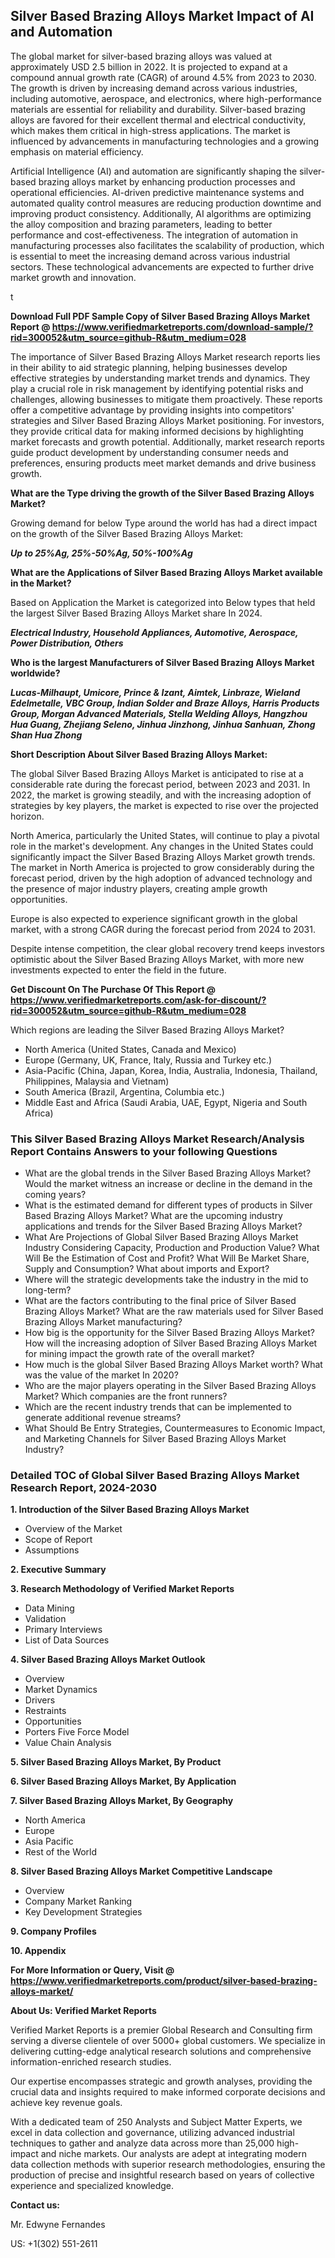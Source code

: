 <h2>Silver Based Brazing Alloys Market Impact of AI and Automation</h2><p>The global market for silver-based brazing alloys was valued at approximately USD 2.5 billion in 2022. It is projected to expand at a compound annual growth rate (CAGR) of around 4.5% from 2023 to 2030. The growth is driven by increasing demand across various industries, including automotive, aerospace, and electronics, where high-performance materials are essential for reliability and durability. Silver-based brazing alloys are favored for their excellent thermal and electrical conductivity, which makes them critical in high-stress applications. The market is influenced by advancements in manufacturing technologies and a growing emphasis on material efficiency.</p><p>Artificial Intelligence (AI) and automation are significantly shaping the silver-based brazing alloys market by enhancing production processes and operational efficiencies. AI-driven predictive maintenance systems and automated quality control measures are reducing production downtime and improving product consistency. Additionally, AI algorithms are optimizing the alloy composition and brazing parameters, leading to better performance and cost-effectiveness. The integration of automation in manufacturing processes also facilitates the scalability of production, which is essential to meet the increasing demand across various industrial sectors. These technological advancements are expected to further drive market growth and innovation.</p>t</p><p id="" class=""><strong>Download Full PDF Sample Copy of Silver Based Brazing Alloys Market Report @ <a href="https://www.verifiedmarketreports.com/download-sample/?rid=300052&utm_source=github-R&utm_medium=028" target="_blank">https://www.verifiedmarketreports.com/download-sample/?rid=300052&utm_source=github-R&utm_medium=028</a></strong></p><p>The importance of&nbsp;Silver Based Brazing Alloys Market research reports lies in their ability to aid strategic planning, helping businesses develop effective strategies by understanding market trends and dynamics. They play a crucial role in risk management by identifying potential risks and challenges, allowing businesses to mitigate them proactively. These reports offer a competitive advantage by providing insights into competitors' strategies and Silver Based Brazing Alloys Market positioning. For investors, they provide critical data for making informed decisions by highlighting market forecasts and growth potential. Additionally, market research reports guide product development by understanding consumer needs and preferences, ensuring products meet market demands and drive business growth.</p><p><strong>What are the&nbsp;Type driving the growth of the Silver Based Brazing Alloys Market?</strong></p><p id="" class="">Growing demand for below Type around the world has had a direct impact on the growth of the Silver Based Brazing Alloys Market:</p><em><strong>Up to 25%Ag, 25%-50%Ag, 50%-100%Ag</strong></em></p><strong>What are the&nbsp;Applications&nbsp;of Silver Based Brazing Alloys Market available in the Market?</strong></p><p id="" class="">Based on Application the Market is categorized into Below types that held the largest Silver Based Brazing Alloys Market share In 2024.</p><em><strong>Electrical Industry, Household Appliances, Automotive, Aerospace, Power Distribution, Others</strong></em></p><strong>Who is the largest Manufacturers of Silver Based Brazing Alloys Market worldwide?</strong></p><p><em><strong>Lucas-Milhaupt, Umicore, Prince & Izant, Aimtek, Linbraze, Wieland Edelmetalle, VBC Group, Indian Solder and Braze Alloys, Harris Products Group, Morgan Advanced Materials, Stella Welding Alloys, Hangzhou Hua Guang, Zhejiang Seleno, Jinhua Jinzhong, Jinhua Sanhuan, Zhong Shan Hua Zhong</strong></em></p><p id="" class=""><strong>Short Description About Silver Based Brazing Alloys Market:</strong></p><p>The global Silver Based Brazing Alloys Market is anticipated to rise at a considerable rate during the forecast period, between 2023 and 2031. In 2022, the market is growing steadily, and with the increasing adoption of strategies by key players, the market is expected to rise over the projected horizon.</p><p>North America, particularly the United States, will continue to play a pivotal role in the market's development. Any changes in the United States could significantly impact the Silver Based Brazing Alloys Market growth trends. The market in North America is projected to grow considerably during the forecast period, driven by the high adoption of advanced technology and the presence of major industry players, creating ample growth opportunities.</p><p>Europe is also expected to experience significant growth in the global market, with a strong CAGR during the forecast period from 2024 to 2031.</p><p>Despite intense competition, the clear global recovery trend keeps investors optimistic about the Silver Based Brazing Alloys Market, with more new investments expected to enter the field in the future.</p><p id="" class=""><strong>Get Discount On The Purchase Of This Report @ <a href="https://www.verifiedmarketreports.com/ask-for-discount/?rid=300052&utm_source=github-R&utm_medium=028" target="_blank">https://www.verifiedmarketreports.com/ask-for-discount/?rid=300052&utm_source=github-R&utm_medium=028</a></strong></p>Which regions are leading the Silver Based Brazing Alloys Market?</p><ul><li>North America (United States, Canada and Mexico)</li><li>Europe (Germany, UK, France, Italy, Russia and Turkey etc.)</li><li>Asia-Pacific (China, Japan, Korea, India, Australia, Indonesia, Thailand, Philippines, Malaysia and Vietnam)</li><li>South America (Brazil, Argentina, Columbia etc.)</li><li>Middle East and Africa (Saudi Arabia, UAE, Egypt, Nigeria and South Africa)</li></ul><h3 id="" class="">This Silver Based Brazing Alloys Market Research/Analysis Report Contains Answers to your following Questions</h3><ul><li>What are the global trends in the Silver Based Brazing Alloys Market? Would the market witness an increase or decline in the demand in the coming years?</li><li>What is the estimated demand for different types of products in Silver Based Brazing Alloys Market? What are the upcoming industry applications and trends for the Silver Based Brazing Alloys Market?</li><li>What Are Projections of Global Silver Based Brazing Alloys Market Industry Considering Capacity, Production and Production Value? What Will Be the Estimation of Cost and Profit? What Will Be Market Share, Supply and Consumption? What about imports and Export?</li><li>Where will the strategic developments take the industry in the mid to long-term?</li><li>What are the factors contributing to the final price of Silver Based Brazing Alloys Market? What are the raw materials used for Silver Based Brazing Alloys Market manufacturing?</li><li>How big is the opportunity for the Silver Based Brazing Alloys Market? How will the increasing adoption of Silver Based Brazing Alloys Market for mining impact the growth rate of the overall market?</li><li>How much is the global Silver Based Brazing Alloys Market worth? What was the value of the market In 2020?</li><li>Who are the major players operating in the Silver Based Brazing Alloys Market? Which companies are the front runners?</li><li>Which are the recent industry trends that can be implemented to generate additional revenue streams?</li><li>What Should Be Entry Strategies, Countermeasures to Economic Impact, and Marketing Channels for Silver Based Brazing Alloys Market Industry?</li></ul><h3 id="" class="">Detailed TOC of Global Silver Based Brazing Alloys Market Research Report, 2024-2030</h3><p id="" class=""><strong>1. Introduction of the Silver Based Brazing Alloys Market</strong></p><ul><li>Overview of the Market</li><li>Scope of Report</li><li>Assumptions</li></ul><p id="" class=""><strong>2. Executive Summary</strong></p><p id="" class=""><strong>3. Research Methodology of Verified Market Reports</strong></p><ul><li>Data Mining</li><li>Validation</li><li>Primary Interviews</li><li>List of Data Sources</li></ul><p id="" class=""><strong>4. Silver Based Brazing Alloys Market Outlook</strong></p><ul><li>Overview</li><li>Market Dynamics</li><li>Drivers</li><li>Restraints</li><li>Opportunities</li><li>Porters Five Force Model</li><li>Value Chain Analysis</li></ul><p id="" class=""><strong>5. Silver Based Brazing Alloys Market, By Product</strong></p><p id="" class=""><strong>6. Silver Based Brazing Alloys Market, By Application</strong></p><p id="" class=""><strong>7. Silver Based Brazing Alloys Market, By Geography</strong></p><ul><li>North America</li><li>Europe</li><li>Asia Pacific</li><li>Rest of the World</li></ul><p id="" class=""><strong>8. Silver Based Brazing Alloys Market Competitive Landscape</strong></p><ul><li>Overview</li><li>Company Market Ranking</li><li>Key Development Strategies</li></ul><p id="" class=""><strong>9. Company Profiles</strong></p><p id="" class=""><strong>10. Appendix</strong></p><p id="" class=""><strong>For More Information or Query, Visit @ <a href="https://www.verifiedmarketreports.com/product/silver-based-brazing-alloys-market/" target="_blank">https://www.verifiedmarketreports.com/product/silver-based-brazing-alloys-market/</a></strong></p><p id="" class=""><strong>About Us: Verified Market Reports</strong></p><p id="" class="">Verified Market Reports is a premier Global Research and Consulting firm serving a diverse clientele of over 5000+ global customers. We specialize in delivering cutting-edge analytical research solutions and comprehensive information-enriched research studies.</p><p id="" class="">Our expertise encompasses strategic and growth analyses, providing the crucial data and insights required to make informed corporate decisions and achieve key revenue goals.</p><p id="" class="">With a dedicated team of 250 Analysts and Subject Matter Experts, we excel in data collection and governance, utilizing advanced industrial techniques to gather and analyze data across more than 25,000 high-impact and niche markets. Our analysts are adept at integrating modern data collection methods with superior research methodologies, ensuring the production of precise and insightful research based on years of collective experience and specialized knowledge.</p><p id="" class=""><strong>Contact us:</strong></p><p id="" class="">Mr. Edwyne Fernandes</p><p id="" class="">US: +1(302) 551-2611</p>